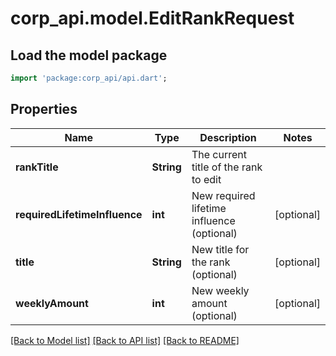 # corp_api.model.EditRankRequest

## Load the model package
```dart
import 'package:corp_api/api.dart';
```

## Properties
Name | Type | Description | Notes
------------ | ------------- | ------------- | -------------
**rankTitle** | **String** | The current title of the rank to edit | 
**requiredLifetimeInfluence** | **int** | New required lifetime influence (optional) | [optional] 
**title** | **String** | New title for the rank (optional) | [optional] 
**weeklyAmount** | **int** | New weekly amount (optional) | [optional] 

[[Back to Model list]](../README.md#documentation-for-models) [[Back to API list]](../README.md#documentation-for-api-endpoints) [[Back to README]](../README.md)


